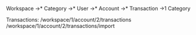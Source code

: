 Workspace
    ->* Category
    ->* User
    ->* Account
        ->* Transaction
            ->1 Category

Transactions:
/workspace/1/account/2/transactions
/workspace/1/account/2/transactions/import
